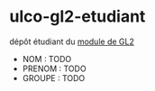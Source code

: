 # ulco-gl2-etudiant

dépôt étudiant du [module de GL2](https://juliendehos.gitlab.io/posts/gl2/index.html)

- NOM : TODO
- PRENOM : TODO
- GROUPE : TODO


